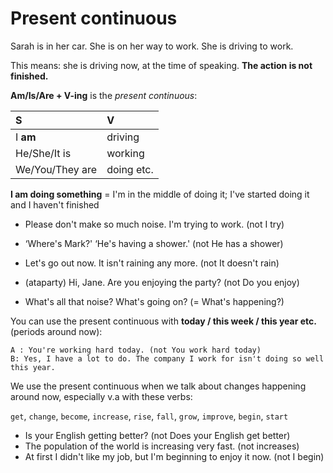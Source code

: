 # Present continuous

Sarah is in her car. She is on her way to work.
She is driving to work.

This means: she is driving now, at the time of speaking.
**The action is not finished.**

**Am/Is/Are + V-ing** is the *present continuous*:

|S|V|
|:---|:---|
| I **am**     | driving |
| He/She/It is | working |
| We/You/They are | doing etc. |

**I am doing something** = I'm in the middle of doing it; I've started doing it and I haven't finished

- Please don't make so much noise. I'm trying to work. (not I try)

- ‘Where's Mark?' ‘He's having a shower.' (not He has a shower)

- Let's go out now. It isn't raining any more. (not It doesn't rain)

- (ataparty) Hi, Jane. Are you enjoying the party? (not Do you enjoy)

- What's all that noise? What's going on? (= What's happening?)

You can use the present continuous with **today / this week / this year etc.** (periods around now):

```
A : You're working hard today. (not You work hard today)
B: Yes, I have a lot to do. The company I work for isn't doing so well this year.
```

We use the present continuous when we talk about changes happening around now, especially
v.a with these verbs:

`get`, `change`, `become`, `increase`, `rise`, `fall`, `grow`, `improve`, `begin`, `start`

- Is your English getting better? (not Does your English get better)
- The population of the world is increasing very fast. (not increases)
- At first I didn't like my job, but I'm beginning to enjoy it now. (not I begin)
